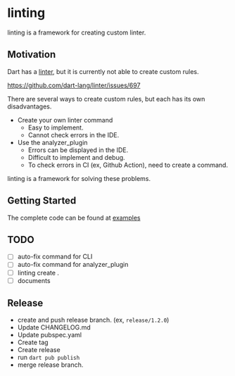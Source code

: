 # linting

linting is a framework for creating custom linter.

## Motivation

Dart has a [linter](https://github.com/dart-lang/linter), but it is currently not able to create custom rules.

https://github.com/dart-lang/linter/issues/697

There are several ways to create custom rules, but each has its own disadvantages.

- Create your own linter command
  - Easy to implement.
  - Cannot check errors in the IDE.
- Use the analyzer_plugin
  - Errors can be displayed in the IDE.
  - Difficult to implement and debug.
  - To check errors in CI (ex, Github Action), need to create a command.

linting is a framework for solving these problems.

## Getting Started

The complete code can be found at [examples](https://github.com/hisaichi5518/dart-linting/tree/main/examples)

## TODO

- [ ] auto-fix command for CLI
- [ ] auto-fix command for analyzer_plugin
- [ ] linting create .
- [ ] documents

## Release

- create and push release branch. (ex, `release/1.2.0`)
- Update CHANGELOG.md
- Update pubspec.yaml
- Create tag
- Create release
- run `dart pub publish`
- merge release branch.
